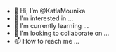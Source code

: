 - 👋 Hi, I’m @KatlaMounika
- 👀 I’m interested in ...
- 🌱 I’m currently learning ...
- 💞️ I’m looking to collaborate on ...
- 📫 How to reach me ...

<!---
KatlaMounika/KatlaMounika is a ✨ special ✨ repository because its `README.md` (this file) appears on your GitHub profile.
You can click the Preview link to take a look at your changes.
--->
